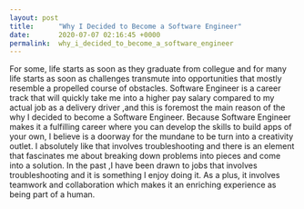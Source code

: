 ```yaml
---
layout: post
title:      "Why I Decided to Become a Software Engineer"
date:       2020-07-07 02:16:45 +0000
permalink:  why_i_decided_to_become_a_software_engineer
---
```




  For some, life starts  as soon as they graduate from collegue and for many life starts as soon as challenges transmute into opportunities that  mostly resemble a propelled course of obstacles.  Software Engineer is a career track that will quickly take me into a higher pay salary compared to my actual job as a delivery driver ,and this is foremost the main reason of the why I decided to become a Software Engineer.
  Because  Software Engineer makes it  a fulfilling career where you can develop the skills to build apps of your own, I believe is a doorway for the mundane to be turn into a creativity outlet. I  absolutely like that involves troubleshooting and there is  an element  that fascinates me about breaking down problems into pieces and come into a solution. In the past ,I have been drawn to jobs that involves troubleshooting and it is something I enjoy doing it. As a plus, it involves teamwork and collaboration which makes it an enriching experience as being part of a human.



